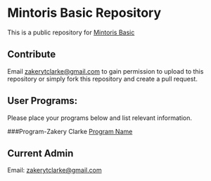 # Mintoris Basic Repository

This is a public repository for  [Mintoris Basic](http://www.mintoris.com)

## Contribute
Email [zakerytclarke@gmail.com](mailto:zakerytclarke@gmail.com) to gain permission to upload to this repository or simply fork this repository and create a pull request.  

## User Programs:
Please place your programs below and list relevant information.

###Program-Zakery Clarke
[Program Name](https://zakerytclarke.github.io/MintorisBasicPublic/program.bas)

## Current Admin
Email: [zakerytclarke@gmail.com](mailto:zakerytclarke@gmail.com)
